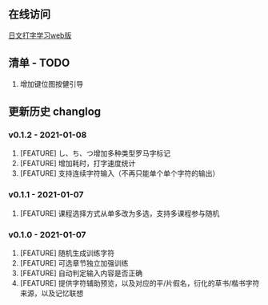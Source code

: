 ## 在线访问

[日文打字学习web版](https://lisfan.github.io/JType/)

## 清单 - TODO

1. 增加键位图按健引导

## 更新历史 changlog

### v0.1.2 - 2021-01-08

1. [FEATURE] し、ち、つ增加多种类型罗马字标记
2. [FEATURE] 增加耗时，打字速度统计
3. [FEATURE] 支持连续字符输入（不再只能单个单个字符的输出）

### v0.1.1 - 2021-01-07

1. [FEATURE] 课程选择方式从单多改为多选，支持多课程参与随机

### v0.1.0 - 2021-01-07

1. [FEATURE] 随机生成训练字符
2. [FEATURE] 可选章节独立加强训练
3. [FEATURE] 自动判定输入内容是否正确
4. [FEATURE] 提供字符辅助预览，以及对应的平/片假名，衍化的草书/楷书字符来源，以及记忆联想



